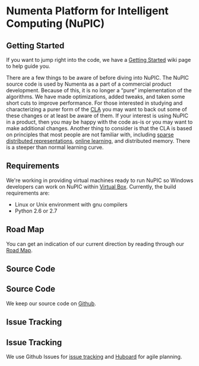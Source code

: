 
# Numenta Platform for Intelligent Computing (NuPIC)

## Getting Started

If you want to jump right into the code, we have a [Getting Started](https://github.com/numenta/nupic/wiki/Getting-Started) wiki page to help guide you.

There are a few things to be aware of before diving into NuPIC. The NuPIC source code is used by Numenta as a part of a commercial product development. Because of this, it is no longer a “pure” implementation of the algorithms. We have made optimizations, added tweaks, and taken some short cuts to improve performance. For those interested in studying and characterizing a purer form of the [CLA](cla.html) you may want to back out some of these changes or at least be aware of them. If your interest is using NuPIC in a product, then you may be happy with the code as-is or you may want to make additional changes. Another thing to consider is that the CLA is based on principles that most people are not familiar with, including [sparse distributed representations](cla.html#sparse_distributed_representations), [online learning](cla.html#online_learning), and distributed memory. There is a steeper than normal learning curve.

## Requirements

We're working in providing virtual machines ready to run NuPIC so Windows developers can work on NuPIC within [Virtual Box](https://www.virtualbox.org). Currently, the build requirements are:

* Linux or Unix environment with gnu compilers
* Python 2.6 or 2.7

## Road Map

You can get an indication of our current direction by reading through our [Road Map](https://github.com/numenta/nupic/wiki/Road-Map).

## Source Code

Source Code
-----------
We keep our source code on [Github](http://github.com/numenta/nupic).

## Issue Tracking

Issue Tracking
--------------
We use Github Issues for [issue tracking](https://github.com/numenta/nupic/issues) and [Huboard](https://huboard.com/numenta/nupic) for agile planning.
